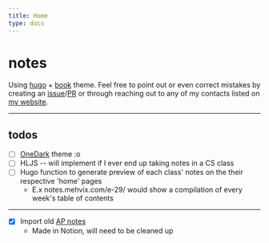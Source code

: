 ```yaml
---
title: Home
type: docs
---
```


# notes

Using [hugo](https://gohugo.io/) + [book](https://github.com/alex-shpak/hugo-book/) theme. Feel free to point out or even correct mistakes by creating an [issue](https://github.com/Mehvix/notes/issues/new)/[PR](https://github.com/Mehvix/notes/compare) or through reaching out to any of my contacts listed on [my website](https://www.mehvix.com).

---


## todos

- [ ] [OneDark](https://raw.githubusercontent.com/joshdick/onedark.vim/main/img/color_reference.png) theme :o
- [ ] HLJS -- will implement if I ever end up taking notes in a CS class
- [ ] Hugo function to generate preview of each class' notes on the their respective 'home' pages
    - E.x notes.mehvix.com/e-29/ would show a compilation of every week's table of contents
---
- [x] Import old [AP notes](https://github.com/Mehvix/ap-notes)
    - Made in Notion, will need to be cleaned up
<!-- - [ ] Create folders for each department with subfolders for each class 
    - e.g. Math > 53 > \[chapters] -->
<!-- ^Decided against  -->